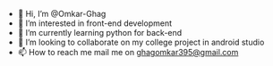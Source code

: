 - 👋 Hi, I’m @Omkar-Ghag
- 👀 I’m interested in front-end development
- 🌱 I’m currently learning python for back-end
- 💞️ I’m looking to collaborate on my college project in android studio
- 📫 How to reach me mail me on ghagomkar395@gmail.com

<!---
Omkar-Ghag/Omkar-Ghag is a ✨ special ✨ repository because its `README.md` (this file) appears on your GitHub profile.
You can click the Preview link to take a look at your changes.
--->
